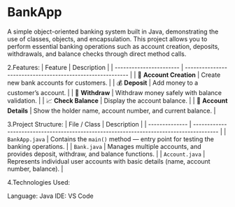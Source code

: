 # BankApp
A simple object-oriented banking system built in Java, demonstrating the use of classes, objects, and encapsulation.
This project allows you to perform essential banking operations such as account creation, deposits, withdrawals, and balance checks through direct method calls.

2.Features:
| Feature                 | Description                                                |
| ----------------------- | ---------------------------------------------------------- |
| 🧾 **Account Creation** | Create new bank accounts for customers.                    |
| 💰 **Deposit**          | Add money to a customer’s account.                         |
| 💸 **Withdraw**         | Withdraw money safely with balance validation.             |
| 📈 **Check Balance**    | Display the account balance.                               |
| 📄 **Account Details**  | Show the holder name, account number, and current balance. |

3.Project Structure:
| File / Class   | Description                                                                             |
| -------------- | --------------------------------------------------------------------------------------- |
| `BankApp.java` | Contains the `main()` method — entry point for testing the banking operations.          |
| `Bank.java`    | Manages multiple accounts, and provides deposit, withdraw, and balance functions.       |
| `Account.java` | Represents individual user accounts with basic details (name, account number, balance). |

4.Technologies Used:

Language: Java
IDE: VS Code
